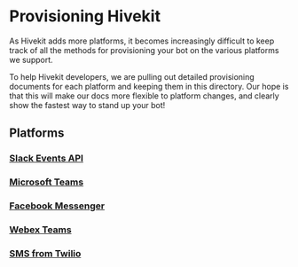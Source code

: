 # Provisioning Hivekit
As Hivekit adds more platforms, it becomes increasingly difficult to keep track of all the methods for provisioning your bot on the various platforms we support.

To help Hivekit developers, we are pulling out detailed provisioning documents for each platform and keeping them in this directory. Our hope is that this will make our docs more flexible to platform changes, and clearly show the fastest way to stand up your bot!

## Platforms

### [Slack Events API](slack-events-api.md)

### [Microsoft Teams](teams.md)

### [Facebook Messenger](facebook_messenger.md)

### [Webex Teams](cisco-spark.md)

### [SMS from Twilio](twilio-sms.md)
